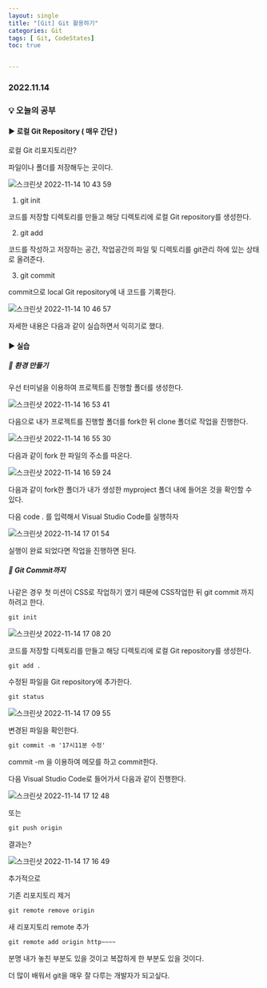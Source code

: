 ```yaml
---
layout: single
title: "[Git] Git 활용하기"
categories: Git
tags: [ Git, CodeStates]
toc: true


---
```


### 2022.11.14

### 💡  오늘의  공부 

#### ▶️ 로컬 Git Repository ( 매우 간단 )

로컬 Git 리포지토리란? 

파일이나 폴더를 저장해두는 곳이다. 

![스크린샷 2022-11-14 10 43 59](https://user-images.githubusercontent.com/104547038/201558188-6e82510f-22b2-431c-90aa-958389b89409.png)

1. git init

코드를 저장할 디렉토리를 만들고 해당 디렉토리에 로컬 Git repository를 생성한다. 

2. git add

코드를 작성하고 저장하는 공간, 작업공간의 파일 및 디렉토리를 git관리 하에 있는 상태로 올려준다. 

3. git commit

commit으로 local Git repository에 내 코드를 기록한다. 

![스크린샷 2022-11-14 10 46 57](https://user-images.githubusercontent.com/104547038/201558418-bb1007c3-763c-4396-a00d-8e48f27951cc.png)

자세한 내용은 다음과 같이 실습하면서 익히기로 했다. 

#### ▶️ 실습

##### 📌 환경 만들기

우선 터미널을 이용하여 프로젝트를 진행할 폴더를 생성한다. 

![스크린샷 2022-11-14 16 53 41](https://user-images.githubusercontent.com/104547038/201604790-2889ee09-0590-45b4-8edf-404d33419a00.png)

다음으로 내가 프로젝트를 진행할 폴더를 fork한 뒤 clone 폴더로 작업을 진행한다. 

![스크린샷 2022-11-14 16 55 30](https://user-images.githubusercontent.com/104547038/201605397-e807119c-6b8c-4473-9485-76ff8a688062.png)

다음과 같이 fork 한 파일의 주소를 따온다. 

![스크린샷 2022-11-14 16 59 24](https://user-images.githubusercontent.com/104547038/201606038-92a7a043-8dba-4c5f-b7df-0173b188da71.png)

다음과 같이 fork한 폴더가 내가 생성한 myproject 폴더 내에 들어온 것을 확인할 수 있다. 

다음 code . 를 입력해서 Visual Studio Code를 실행하자

![스크린샷 2022-11-14 17 01 54](https://user-images.githubusercontent.com/104547038/201606704-d4fc91a9-c121-496b-bb9a-49fb45aee7f3.png)

실행이 완료 되었다면 작업을 진행하면 된다. 

##### 📌 Git Commit까지 

나같은 경우 첫 미션이 CSS로 작업하기 였기 때문에 CSS작업한 뒤 git commit 까지 하려고 한다. 

```md
git init
```

![스크린샷 2022-11-14 17 08 20](https://user-images.githubusercontent.com/104547038/201607764-623f76af-654e-4d61-8ee0-359f6a06f02d.png)

코드를 저장할 디렉토리를 만들고 해당 디렉토리에 로컬 Git repository를 생성한다. 

```md
git add .
```

수정된 파일을 Git repository에 추가한다. 

```md
git status
```

![스크린샷 2022-11-14 17 09 55](https://user-images.githubusercontent.com/104547038/201608001-d48b624c-219a-407d-9640-bd3869a05025.png)

변경된 파일을 확인한다. 

```md
git commit -m '17시11분 수정'
```

commit -m 을 이용하여 메모를 하고 commit한다. 

다음 Visual Studio Code로 들어가서 다음과 같이 진행한다. 

![스크린샷 2022-11-14 17 12 48](https://user-images.githubusercontent.com/104547038/201609077-797bdc0a-3531-4931-af52-0c07f54ab67c.png)

또는 

```md
git push origin
```

결과는? 

![스크린샷 2022-11-14 17 16 49](https://user-images.githubusercontent.com/104547038/201609379-f5b918ac-2384-4760-aa96-7eb8d014b387.png)

추가적으로 

기존 리포지토리 제거 

```md
git remote remove origin
```

새 리포지토리 remote 추가 

```md
git remote add origin http~~~~
```

분명 내가 놓친 부분도 있을 것이고 복잡하게 한 부분도 있을 것이다. 

더 많이 배워서 git을 매우 잘 다루는 개발자가 되고싶다. 

